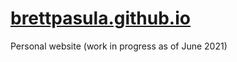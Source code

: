 # [brettpasula.github.io](brettpasula.github.io)
Personal website (work in progress as of June 2021)
